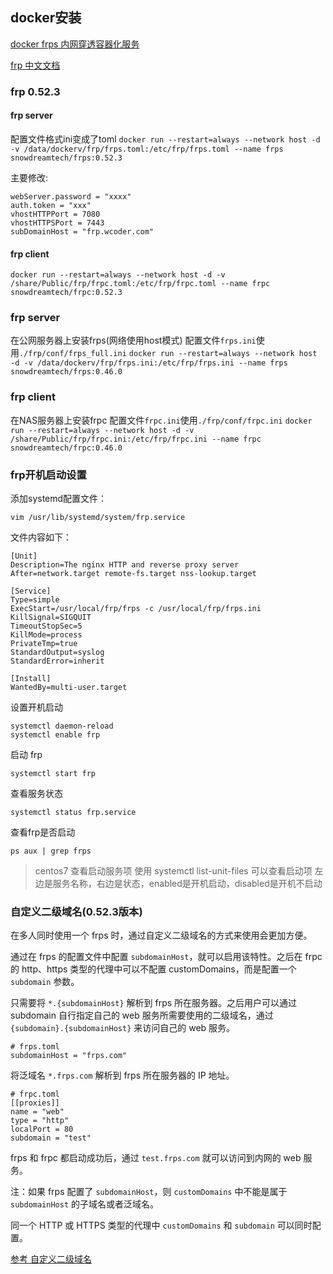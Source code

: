 ## docker安装

[docker frps 内网穿透容器化服务](https://www.cnblogs.com/LandWind/p/docker-frps-first.html)

[frp 中文文档](https://gofrp.org/docs/examples/ssh/)



### frp 0.52.3
#### frp server
配置文件格式ini变成了toml
`docker run --restart=always --network host -d -v /data/dockerv/frp/frps.toml:/etc/frp/frps.toml --name frps snowdreamtech/frps:0.52.3`

主要修改:
```
webServer.password = "xxxx"
auth.token = "xxx"
vhostHTTPPort = 7080
vhostHTTPSPort = 7443
subDomainHost = "frp.wcoder.com"
```
#### frp client
`docker run --restart=always --network host -d -v /share/Public/frp/frpc.toml:/etc/frp/frpc.toml --name frpc snowdreamtech/frpc:0.52.3`

### frp server
在公网服务器上安装frps(网络使用host模式)
配置文件`frps.ini`使用`./frp/conf/frps_full.ini`
`docker run --restart=always --network host -d -v /data/dockerv/frp/frps.ini:/etc/frp/frps.ini --name frps snowdreamtech/frps:0.46.0`

### frp client
在NAS服务器上安装frpc
配置文件`frpc.ini`使用`./frp/conf/frpc.ini`
`docker run --restart=always --network host -d -v /share/Public/frp/frpc.ini:/etc/frp/frpc.ini --name frpc snowdreamtech/frpc:0.46.0`

### frp开机启动设置
添加systemd配置文件：
```
vim /usr/lib/systemd/system/frp.service
```
文件内容如下：
```
[Unit]
Description=The nginx HTTP and reverse proxy server
After=network.target remote-fs.target nss-lookup.target

[Service]
Type=simple
ExecStart=/usr/local/frp/frps -c /usr/local/frp/frps.ini
KillSignal=SIGQUIT
TimeoutStopSec=5
KillMode=process
PrivateTmp=true
StandardOutput=syslog
StandardError=inherit

[Install]
WantedBy=multi-user.target
```
设置开机启动
```
systemctl daemon-reload
systemctl enable frp
```
启动 frp
```
systemctl start frp
```
查看服务状态
```
systemctl status frp.service
```
查看frp是否启动
```
ps aux | grep frps
```

> centos7 查看启动服务项
使用 systemctl list-unit-files 可以查看启动项
左边是服务名称，右边是状态，enabled是开机启动，disabled是开机不启动

### 自定义二级域名(0.52.3版本)

在多人同时使用一个 frps 时，通过自定义二级域名的方式来使用会更加方便。

通过在 frps 的配置文件中配置 `subdomainHost`，就可以启用该特性。之后在 frpc 的 http、https 类型的代理中可以不配置 customDomains，而是配置一个 `subdomain` 参数。

只需要将 `*.{subdomainHost}` 解析到 frps 所在服务器。之后用户可以通过 subdomain 自行指定自己的 web 服务所需要使用的二级域名，通过 `{subdomain}.{subdomainHost}` 来访问自己的 web 服务。

```
# frps.toml
subdomainHost = "frps.com"
```

将泛域名 `*.frps.com` 解析到 frps 所在服务器的 IP 地址。

```
# frpc.toml
[[proxies]]
name = "web"
type = "http"
localPort = 80
subdomain = "test"
```
frps 和 frpc 都启动成功后，通过 `test.frps.com` 就可以访问到内网的 web 服务。

注：如果 frps 配置了 `subdomainHost`，则 `customDomains` 中不能是属于 `subdomainHost` 的子域名或者泛域名。

同一个 HTTP 或 HTTPS 类型的代理中 `customDomains` 和 `subdomain` 可以同时配置。


[参考 自定义二级域名](https://gofrp.org/zh-cn/docs/features/http-https/subdomain/)